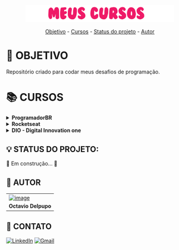 <p align="center">
<br>
<img width=400 src="./Img/cursos.png">
<br>
</p>

<!-- Sumario -->
<p align="center">
<a href="#-objetivo">Objetivo</a> -
<a href="#-cursos">Cursos</a> -
<a href="#-status-do-projeto">Status do projeto</a> - 
<a href="#-autor">Autor</a>
</p>

# 🎯 OBJETIVO

Repositório criado para codar meus desafios de programação.

# 📚 CURSOS 

<!-- ProgramadorBR -->
<details>
<summary><strong>ProgramadorBR</strong></summary>
<br>
<div align="left"></div>
</details>

<!-- Rocketseat -->
<details>
<summary><strong>Rocketseat</strong></summary>
<br>
<div align="left">
</details>


<!-- DIO - Digital Innovation one -->
<details>
<summary><strong>DIO - Digital Innovation one</strong></summary>
<br>
<div align="left">
        <table border=1>
            <tr>
                <th colspan="4">Santander Bootcamp Fullstack Developer</th>
            </tr>
            <tr>
                <th colspan="4"></th>
            </tr>
            <tr>
                <th>Etapa</th>
                <th>Desafio</th>
                <th>Solução</th>
                <th>Status</th>
            </tr>
            <tr>
                <td align="center">1</td>
                <td> - </td>
                <td><a href="#">Código</a></td>
                <td align="center"> </td>
            </tr>
            <tr>
                <td align="center">2</td>
                <td>-</td>
                <td><a href="#">Código</a></td>
                <td align="center"></td>
            </tr>
            <tr>
                <td align="center">3</td>
                <td>-</td>
                <td><a href="#">Código</a></td>
                <td align="center"></td>
        </table>
    </div>
</details>



## 💡 STATUS DO PROJETO:

🚧 Em construção... 🚧

## 🧑 AUTOR
 <table>
<tr>
    <td><a href="https://www.github.com/octavio_delpupo/"><img src="https://avatars.githubusercontent.com/OctavioDelpupo" alt="image" height="120" width="120" /> </td>
</tr>
<tr>
<td> <strong>Octavio Delpupo</strong> </td>
</tr>
</table>


## 📱 CONTATO
[![LinkedIn](https://img.shields.io/badge/LinkedIn-0077B5?style=for-the-badge&logo=linkedin&logoColor=white&link=https://www.linkedin.com/in/pedro-paulo-dantas-costa/)](https://br.linkedin.com/in/octavio-delpupo)
[![Gmail](https://img.shields.io/badge/Gmail-D14836?style=for-the-badge&logo=gmail&logoColor=white&link=mailto:0901dantaspedro@gmail.com)](mailto:octavio.delpupo@gmail.com)
